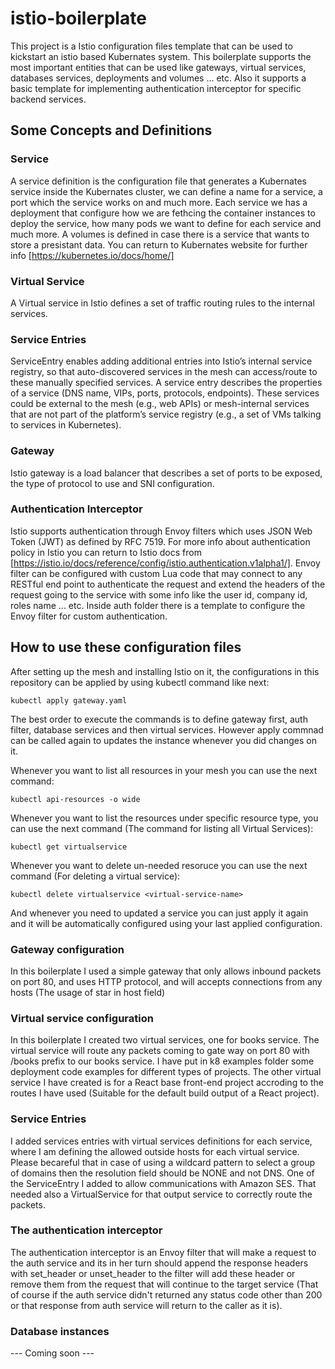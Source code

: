 # istio-boilerplate
This project is a Istio configuration files template that can be used to kickstart an istio based Kubernates system.
This boilerplate supports the most important entities that can be used like gateways, virtual services, databases services, deployments and volumes ... etc.
Also it supports a basic template for implementing authentication interceptor for specific backend services.
## Some Concepts and Definitions
### Service
A service definition is the configuration file that generates a Kubernates service inside the Kubernates cluster, we can define a name for a service, a port which the service works on and much more. Each service we has a deployment that configure how we are fethcing the container instances to deploy the service, how many pods we want to define for each service and much more.
A volumes is defined in case there is a service that wants to store a presistant data.
You can return to Kubernates website for further info [https://kubernetes.io/docs/home/]
### Virtual Service
A Virtual service in Istio defines a set of traffic routing rules to the internal services.
### Service Entries
ServiceEntry enables adding additional entries into Istio’s internal service registry, so that auto-discovered services in the mesh can access/route to these manually specified services.
A service entry describes the properties of a service (DNS name, VIPs, ports, protocols, endpoints). These services could be external to the mesh (e.g., web APIs) or mesh-internal services that are not part of the platform’s service registry (e.g., a set of VMs talking to services in Kubernetes).
### Gateway
Istio gateway is a load balancer that describes a set of ports to be exposed, the type of protocol to use and SNI configuration.
### Authentication Interceptor
Istio supports authentication through Envoy filters which uses JSON Web Token (JWT) as defined by RFC 7519. For more info about authentication policy in Istio you can return to Istio docs from [https://istio.io/docs/reference/config/istio.authentication.v1alpha1/].
Envoy filter can be configured with custom Lua code that may connect to any RESTful end point to authenticate the request and extend the headers of the request going to the service with some info like the user id, company id, roles name ... etc.
Inside auth folder there is a template to configure the Envoy filter for custom authentication.
## How to use these configuration files
After setting up the mesh and installing Istio on it, the configurations in this repository can be applied by using kubectl command like next:
```
kubectl apply gateway.yaml
```
The best order to execute the commands is to define gateway first, auth filter, database services and then virtual services. However apply commnad can be called again to updates the instance whenever you did changes on it.

Whenever you want to list all resources in your mesh you can use the next command:
```
kubectl api-resources -o wide
```

Whenever you want to list the resources under specific resource type, you can use the next command (The command for listing all Virtual Services):
```
kubectl get virtualservice
```

Whenever you want to delete un-needed resoruce you can use the next command (For deleting a virtual service):
```
kubectl delete virtualservice <virtual-service-name>
```

And whenever you need to updated a service you can just apply it again and it will be automatically configured using your last applied configuration.

### Gateway configuration
In this boilerplate I used a simple gateway that only allows inbound packets on port 80, and uses HTTP protocol, and will accepts connections from any hosts (The usage of star in host field)

### Virtual service configuration
In this boilerplate I created two virtual services, one for books service. The virtual service will route any packets coming to gate way on port 80 with /books prefix to our books service. I have put in k8 examples folder some deployment code examples for different types of projects.
The other virtual service I have created is for a React base front-end project accroding to the routes I have used (Suitable for the default build output of a React project).

### Service Entries
I added services entries with virtual services definitions for each service, where I am defining the allowed outside hosts for each virtual service. Please becareful that in case of using a wildcard pattern to select a group of domains then the resolution field should be NONE and not DNS.
One of the ServiceEntry I added to allow communications with Amazon SES. That needed also a VirtualService for that output service to correctly route the packets.

### The authentication interceptor
The authentication interceptor is an Envoy filter that will make a request to the auth service and its in her turn should append the response headers with set_header or unset_header to the filter will add these header or remove them from the request that will continue to the target service (That of course if the auth service didn't returned any status code other than 200 or that response from auth service will return to the caller as it is).

### Database instances
--- Coming soon ---